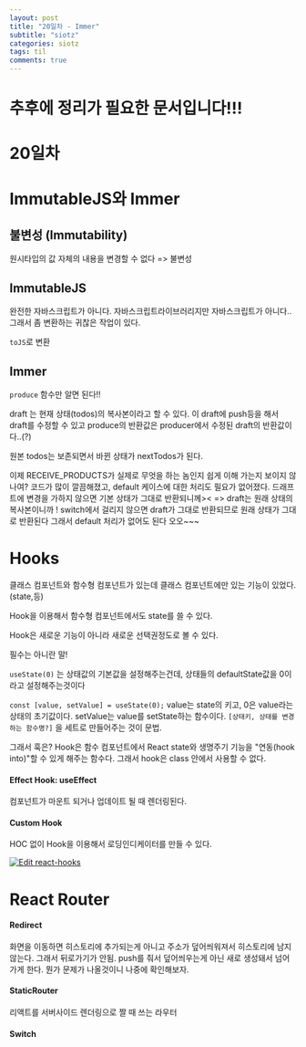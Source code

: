 ```yaml
---
layout: post
title: "20일차 - Immer"
subtitle: "siotz"
categories: siotz
tags: til
comments: true
---
```


# 추후에 정리가 필요한 문서입니다!!!

# 20일차

# ImmutableJS와 Immer

## 불변성 (Immutability)

원시타입의 값 자체의 내용을 변경할 수 없다 => 불변성


## ImmutableJS

완전한 자바스크립트가 아니다. 자바스크립트라이브러리지만 자바스크립트가 아니다..그래서 좀 변환하는 귀찮은 작업이 있다.

`toJS`로 변환


## Immer

`produce` 함수만 알면 된다!!

draft 는 현재 상태(todos)의 복사본이라고 할 수 있다. 이 draft에 push등을 해서 draft를 수정할 수 있고 produce의 반환값은 producer에서 수정된 draft의 반환값이다..(?)

원본 todos는 보존되면서 바뀐 상태가 nextTodos가 된다.

이제 RECEIVE_PRODUCTS가 실제로 무엇을 하는 놈인지 쉽게 이해 가는지 보이지 않나여? 코드가 많이 깔끔해졌고, default 케이스에 대한 처리도 필요가 없어졌다. 드래프트에 변경을 가하지 않으면 기본 상태가 그대로 반환되니께>< => draft는 원래 상태의 복사본이니까 ! switch에서 걸리지 않으면 draft가 그대로 반환되므로 원래 상태가 그대로 반환된다 그래서 default 처리가 없어도 된다 오오~~~

# Hooks

클래스 컴포넌트와 함수형 컴포넌트가 있는데 
클래스 컴포넌트에만 있는 기능이 있었다.(state,등)

Hook을 이용해서 함수형 컴포넌트에서도 state를 쓸 수 있다.

Hook은 새로운 기능이 아니라 새로운 선택권정도로 볼 수 있다.

필수는 아니란 말!

`useState(0)` 는 상태값의 기본값을 설정해주는건데, 상태들의 defaultState값을 0이라고 설정해주는것이다 

`const [value, setValue] = useState(0);`
value는 state의 키고, 0은 value라는 상태의 초기값이다. setValue는 value를 setState하는 함수이다. `[상태키, 상태를 변경하는 함수명?]` 을 세트로 만들어주는 것이 문법.


그래서 훅은? Hook은 함수 컴포넌트에서 React state와 생명주기 기능을 "연동(hook into)"할 수 있게 해주는 함수다. 그래서 hook은 class 안에서 사용할 수 없다. 

#### Effect Hook: useEffect

컴포넌트가 마운트 되거나 업데이트 될 때 렌더링된다.

#### Custom Hook

HOC 없이 Hook을 이용해서 로딩인디케이터를 만들 수 있다.

[![Edit react-hooks](https://codesandbox.io/static/img/play-codesandbox.svg)](https://codesandbox.io/s/ykj1ylzrqx)

# React Router

#### Redirect
화면을 이동하면 히스토리에 추가되는게 아니고 주소가 덮어씌워져서 히스토리에 남지 않는다. 그래서 뒤로가기가 안됨. push를 줘서 덮어씌우는게 아닌 새로 생성돼서 넘어가게 한다. 뭔가 문제가 나올것이니 나중에 확인해보자.


#### StaticRouter
리액트를 서버사이드 렌더링으로 짤 때 쓰는 라우터

#### Switch
